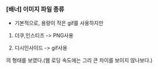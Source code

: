 ### [배너] 이미지 파일 종류

 - 기본적으로, 용량이 작은 gif를 사용하지만

1. 더쿠,인스티즈 -> PNG사용
 
2. 디시인사이드 -> gif사용

의 형태를 보였다.(웹 로딩 속도에는 그리 큰 차이를 보이지 않나보다.)
